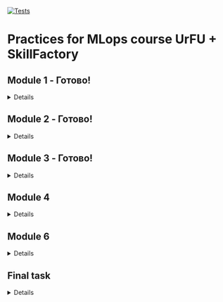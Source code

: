 [![Tests](https://github.com/Zagalskiy/mlops_practice/actions/workflows/python-app.yml/badge.svg)](https://github.com/Zagalskiy/mlops_practice/actions/workflows/python-app.yml)
# Practices for MLops course UrFU + SkillFactory
## Module 1 - Готово!
<details>

* Необходимо из создать простейший конвейер для автоматизации работы с моделью машинного обучения. 
* Отдельные этапы конвейера машинного обучения описываются в разных python–скриптах, которые потом соединяются в единую цепочку действий с помощью bash-скрипта.
* Все файлы необходимо разместить в подкаталоге lab1 корневого каталога

Этапы:
1. Создайте python-скрипт (data_creation.py), который создает различные наборы данных, описывающие некий процесс (например, изменение дневной температуры). Таких наборов должно быть несколько, в некоторые данные можно включить аномалии или шумы. 
Часть наборов данных должны быть сохранены в папке “train”, другая часть в папке “test”. Одним из вариантов выполнения этого этапа может быть скачивание набора данных из сети, и разделение выборки на тестовую и обучающую. Учтите, что файл должен быть доступен и методы скачивания либо есть в ubuntu либо устанавливаются через pip в файле pipeline.sh
2. Создайте python-скрипт (data_preprocessing.py), который выполняет предобработку данных, например, с помощью sklearn.preprocessing.StandardScaler. Трансформации выполняются и над тестовой и над обучающей выборкой. 
3. Создайте python-скрипт (model_preparation.py), который создает и обучает модель машинного обучения на построенных данных из папки “train”. Для сохранения модели в файл можно воспользоваться [pickle](https://docs.python.org/3/library/pickle.html) (см. [пример](https://rukovodstvo.net/posts/id_1322/))
4. Создайте python-скрипт (model_testing.py), проверяющий модель машинного обучения на построенных данных из папки “test”.
5. Напишите bash-скрипт (pipeline.sh), последовательно запускающий все python-скрипты. При необходимости усложните скрипт. В результате выполнения скрипта на терминал в стандартный поток вывода печатается одна строка с оценкой метрики на вашей модели, например:

```shell
Model test accuracy is: 0.876
```

Настоятельно рекомендуем вам проверить работоспособность скрипта в окружении отличном от того в котором происходила разработка.
</details>

## Module 2 - Готово!
<details>

* Вам нужно разработать собственный конвейер автоматизации для проекта машинного обучения. Для этого вам понадобится виртуальная машина с установленным Jenkins, python и необходимыми библиотеками. В ходе выполнения практического задания вам необходимо автоматизировать сбор данных, подготовку датасета, обучение модели и работу модели.
* Разработанный конвеер требуется выгрузить в файл. Так же все скрипты (этапы конвеера требуется сохранить)
* Все файлы необходимо разместить в подкаталоге lab2 корневого каталога
Этапы задания

1. Развернуть сервер с Jenkins, установить необходимое программное обеспечение для работы над созданием модели машинного обучения.
2. Выбрать способ получения данных (скачать из github, из Интернета, wget, SQL запрос, …).
3. Провести обработку данных, выделить важные признаки, сформировать датасеты для тренировки и тестирования модели, сохранить.
4. Создать и обучить на тренировочном датасете модель машинного обучения, сохранить в pickle или аналогичном формате.
5. Загрузить сохраненную модель на предыдущем этапе и проанализировать ее качество на тестовых данных. 
6. Реализовать задания и конвеер. Связать конвеер с системой контроля версий. Сохранить конвеер.

</details>

## Module 3 - Готово!
<details>

В практическом задание по модулю вам необходимо применить полученные знания по работе с docker (и docker-compose). Вам необходимо использовать полученные ранее знания по созданию микросервисов. В этом задании необходимо развернуть микросервис в контейнере докер. Например, это может быть модель машинного обучения, принимающая запрос по API и возвращающая ответ. Вариантом может быть реализация приложения на основе streamlit (https://github.com/korelin/streamlit_demo_app).
Результаты работы над этой работой стоит поместить в подкаталог lab3 вашего корневого каталога репозитория.
Что необходимо выполнить:
* Подготовить python код для модели и микросервиса
* Создать Docker file
* Создать docker образ
* Запустить docker контейнер и проверить его работу

Дополнительными плюсами будут:
1. Использование docker-compose
2. Автоматизация сборки образа привязка имени тэга к версии сборки (sha-коммита, имя ветки)
3. Деплой (загрузка) образа в хранилище артефактов например dockerhub

</details>

## Module 4
<details>

В практическом задании данного модуля вам необходимо продемонстрировать навыки практического использования утилиты dvc для работы с данными. В результате выполнения этих заданий вы выполните все основные операции с dvc и закрепите полученные теоретические знания практическими действиями.

Этапы задания:

1. Создайте папку lab4 в корне проекта.
2. Установите git и dvc. Настройте папку проекта для работы с git и dvc.
3. Настройте удаленное хранилище файлов, например на Google Disk или S3.
4. Создайте датасет, например, о пассажирах “Титаника” catboost.titanic().
5. Модифицируйте датасет, в котором содержится информация о классе (“Pclass”),  поле (“Sex”) и возрасте (“Age”) пассажира. Сделайте коммит в git и push в dvc.
6. Создайте новую версию датасета, в котором пропущенные (nan) значения в поле “Age” будут заполнены средним значением. Сделайте коммит в git и push в dvc.
7. Создайте новый признак с использованием one-hot-encoding для строкового признака “Пол” (“Sex”). Сделайте коммит в git и push в dvc.
8. Выполните переключение между всеми созданными версиями датасета.

При правильном выполнении задания и вас появится git репозиторий с опубликованной метаинформацией и папка на Google Disk, в которой хранятся различные версии датасетов.
Вам необходимо подготовить отчет в тех функциональностях которые вы настроили. Дополнительно можно настроить DAG, запуск и версионирование экспериментов, например, с использованием Hydra.

В постановке задачи используется датасет из конкурса “Titanic Disaster”, однако вы можете использовать свои наборы данных, в этом случае в п.п.4-8 необходимо использовать информацию и признаки из вашего датасета.

</details>

## Module 6
<details>

### Тестирование качества работы моделей машинного обучения
Цель задания: применить средства автоматизации тестирования python для автоматического тестирования качества работы модели машинного обучения на различных датасетах. Результаты размещаются в каталоге lab5.

Этапы задания:  
1. Создать три датасета с «качественными» данными, на которых можно обучить простую модель линейной регрессии, например

![image clean data](./lab5/clean_data.png)

2. На одном из этих датасетов обучить модель линейной регрессии
3. Создать датасет с шумом в данных, например

![image clean data](./lab5/noised_data.png)

4. Провести тестирование работы модели на разных датасетах с использованием pytest, анализируя качество предсказания, обнаружить проблему на датасете с шумами.

Критерии: данное задание необходимо полностью выполнить в виде jupyter ноутбука и предоставить его на проверку.

Подсказка: вы можете записать содержимое ячейки jupyter ноутбука в отдельный файл с помощью команды

```%%writefile”имя файла”```

А также можете выполнить любую linux команду прямо из ячейки jupyter ноутбука, с помощью синтаксиса

```! “имя команды”```

</details>

## Final task
<details>

### Цель проекта: разработать конвеер машинного обучения data-продукта (Web или API приложение).

Команда проекта. Проект выполняется в команде из 3-4 человека.

Требования к реализации проекта:
1. Исходные коды проекта должны находиться в репозитории GitHub.
2. Проект оркестируется с помощью ci/cd (jenkins или gitlab).
3. Датасеты версионируются с помощью dvc и синхронизируются с удалённым хранилищем.
4. Разработка возможностей приложения должна проводиться в отдельных ветках, наборы фичей и версии данных тоже.
5. В коневеере запускаются не только модульные тесты, но и проверка тестами на качество данных.
6. Итоговое приложение реализуется в виде образа docker. Сборка образа происходит в конвеере.
7. В проекте может использоваться предварительно обученная модель. Обучать собственную модель не требуется.

</details>
